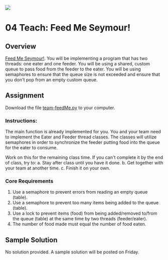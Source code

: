 ![](../site/banner.png)

# 04 Teach: Feed Me Seymour!

## Overview

[Feed Me Seymour!](https://www.youtube.com/watch?v=L7SkrYF8lCU). You will be implementing a program that has two threads: one eater and one feeder. You will be using a shared, custom queue to pass food from the feeder to the eater. You will be using semaphores to ensure that the queue size is not exceeded and ensure that you don't pop from an empty custom queue.

## Assignment

Download the file [team-feedMe.py](team-feedMe.py) to your computer. 

### Instructions:

The main function is already implemented for you. You and your team need to implement the Eater and Feeder thread classes. The classes will utilize semaphores in order to synchronize the feeder putting food into the queue for the eater to consume. 

Work on this for the remaining class time. If you can't complete it by the end of class, try to:
   a. Stay after class until you have it done.
   b. Get together with your team at another time.
   c. Finish it on your own.

### Core Requirements

1. Use a semaphore to prevent errors from reading an empty queue (table).
2. Use a semaphore to prevent too many items being added to the queue (table).
3. Use a lock to prevent items (food) from being added/removed to/from the queue (table) at the same time by two threads (feeder/eater).
4. The number of food made must equal the number of food eaten.

## Sample Solution

No solution provided. A sample solution will be posted on Friday.
